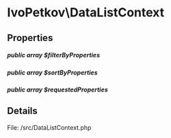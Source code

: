 # IvoPetkov\DataListContext

## Properties

##### public array $filterByProperties

##### public array $sortByProperties

##### public array $requestedProperties

## Details

File: /src/DataListContext.php

